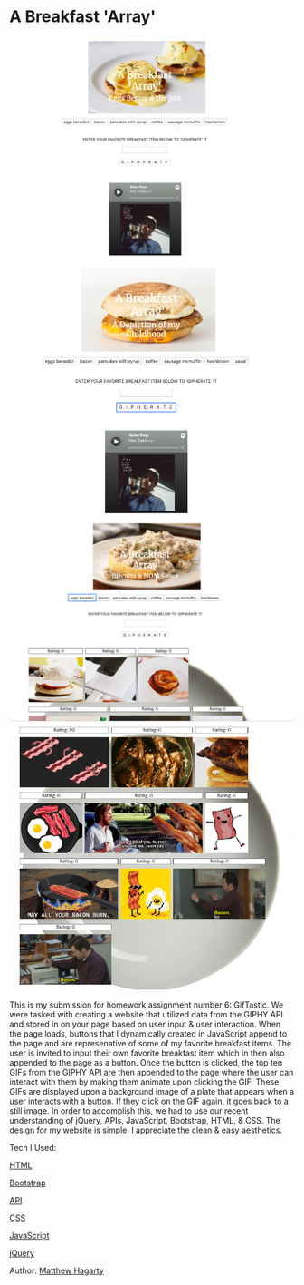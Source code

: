 # A Breakfast 'Array'

<img src="assets/images/breakfast1.jpg">
<img src="assets/images/breakfast2.jpg">
<img src="assets/images/breakfast3.jpg">
<img src="assets/images/breakfast4.jpg">

This is my submission for homework assignment number 6: GifTastic. We were tasked with creating a website that utilized data from the GIPHY API and stored in on your page based on user input & user interaction. When the page loads, buttons that I dynamically created in JavaScript append to the page and are represenative of some of my favorite breakfast items. The user is invited to input their own favorite breakfast item which in then also appended to the page as a button. Once the button is clicked, the top ten GIFs from the GIPHY API are then appended to the page where the user can interact with them by making them animate upon clicking the GIF. These GIFs are displayed upon a background image of a plate that appears when a user interacts with a button. If they click on the GIF again, it goes back to a still image. In order to accomplish this, we had to use our recent understanding of jQuery, APIs, JavaScript, Bootstrap, HTML, & CSS. The design for my website is simple. I appreciate the clean & easy aesthetics. 


Tech I Used:

[HTML](https://www.w3schools.com/html/)

[Bootstrap](https://getbootstrap.com/docs/4.3/getting-started/introduction/)

[API](https://en.wikipedia.org/wiki/Application_programming_interface)

[CSS](https://www.w3schools.com/css/)

[JavaScript](https://www.w3schools.com/js/)

[jQuery](https://www.w3schools.com/jquery/)

Author: [Matthew Hagarty](https://github.com/matthewryanhagarty)